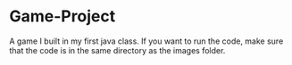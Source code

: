 # Game-Project
A game I built in my first java class. If you want to run the code, make sure that the code is in the same directory as the images folder.
